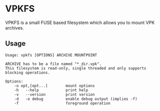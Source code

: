 VPKFS
=====
VPKFS is a small FUSE based filesystem which allows you to mount VPK archives.

Usage
-----
	Usage: vpkfs [OPTIONS] ARCHIVE MOUNTPOINT
	
	ARCHIVE has to be a file named "*_dir.vpk".
	This filesystem is read-only, single threaded and only supports blocking operations.
	
	Options:
		-o opt,[opt...]        mount options
		-h   --help            print help
		-v   --version         print version
		-d   -o debug          enable debug output (implies -f)
		-f                     foreground operation